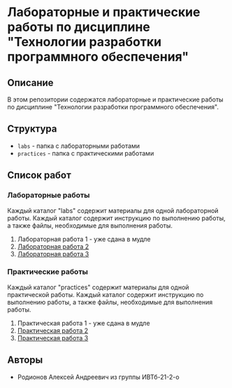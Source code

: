 # Лабораторные и практические работы по дисциплине "Технологии разработки программного обеспечения"

## Описание
В этом репозитории содержатся лабораторные и практические работы по дисциплине "Технологии разработки программного обеспечения".

## Структура
- `labs` - папка с лабораторными работами
- `practices` - папка с практическими работами

## Список работ
### Лабораторные работы
Каждый каталог "labs" содержит материалы для одной лабораторной работы. Каждый каталог содержит инструкцию по выполнению работы, а также файлы, необходимые для выполнения работы.
1. Лабораторная работа 1 - уже сдана в мудле
2. [Лабораторная работа 2](labs/LR2_Rodionov_IVTb-21-2-o/main.rb)
3. [Лабораторная работа 3](labs/LR3_Rodionov_IVTb-21-2-o)

### Практические работы
Каждый каталог "practices" содержит материалы для одной практической работы. Каждый каталог содержит инструкцию по выполнению работы, а также файлы, необходимые для выполнения работы.
1. Практическая работа 1 - уже сдана в мудле
2. [Практическая работа 2](practices/PR2_Rodionov_IVTb-21-2-o/PR2.rb)
3. [Практическая работа 3](practices/PR3_Rodionov_IVTb-21-2-o/PR3.rb)

## Авторы
- Родионов Алексей Андреевич из группы ИВТб-21-2-о


